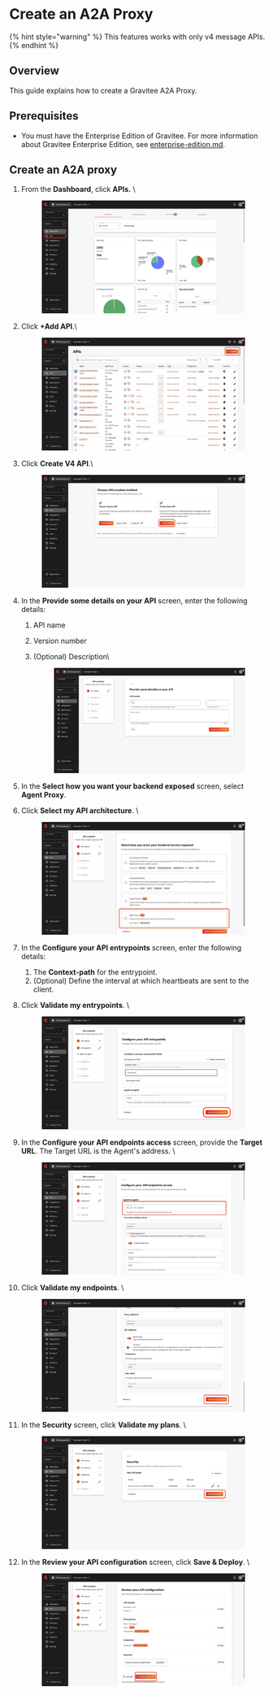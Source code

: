 # Create an A2A Proxy

{% hint style="warning" %}
This features works with only v4 message APIs.
{% endhint %}

## Overview

This guide explains how to create a Gravitee A2A Proxy.

## Prerequisites&#x20;

* You must have the Enterprise Edition of Gravitee. For more information about Gravitee Enterprise Edition, see [enterprise-edition.md](../overview/enterprise-edition.md "mention").

## Create an A2A proxy

1.  From the **Dashboard**, click **APIs.** \


    <figure><img src="../.gitbook/assets/3AFC7359-4334-44DE-A2AA-3732BE173718_1_201_a.jpeg" alt=""><figcaption></figcaption></figure>
2.  Click **+Add API**.\


    <figure><img src="../.gitbook/assets/4C33F7FA-43E1-43DB-86E4-3322A25B012A_1_201_a.jpeg" alt=""><figcaption></figcaption></figure>
3.  Click **Create V4 API**.\


    <figure><img src="../.gitbook/assets/DAFCAA99-6D7F-4C42-9047-2B0B3DA12703_1_201_a.jpeg" alt=""><figcaption></figcaption></figure>
4. In the **Provide some details on your API** screen, enter the following details:
   1. API name
   2. Version number&#x20;
   3.  (Optional) Description\


       <figure><img src="../.gitbook/assets/9FB7738A-FEFA-4404-A90A-5C56373D57AE_1_201_a.jpeg" alt=""><figcaption></figcaption></figure>
5. In the **Select how you want your backend exposed** screen, select **Agent Proxy**.
6.  Click **Select my API architecture**. \


    <figure><img src="../.gitbook/assets/0CCBFFE7-216B-4568-99AC-BAA064FFF12E_1_201_a (1).jpeg" alt=""><figcaption></figcaption></figure>
7. In the **Configure your API entrypoints** screen, enter the following details:
   1. The **Context-path** for the entrypoint.
   2. (Optional) Define the interval at which heartbeats are sent to the client.&#x20;
8.  Click **Validate my entrypoints**. \


    <figure><img src="../.gitbook/assets/00 agent copy.png" alt=""><figcaption></figcaption></figure>
9.  In the **Configure your API endpoints access** screen, provide the **Target URL**. The Target URL is the Agent's address. \


    <figure><img src="../.gitbook/assets/4CA47921-5400-4EA4-97C4-43C928118657_1_201_a.jpeg" alt=""><figcaption></figcaption></figure>
10. Click **Validate my endpoints**. \


    <figure><img src="../.gitbook/assets/0E388335-3808-408C-A522-94545A083810_1_201_a.jpeg" alt=""><figcaption></figcaption></figure>
11. In the **Security** screen, click **Validate my plans**. \


    <figure><img src="../.gitbook/assets/B434E9CD-CE30-4CEF-9D51-260356E28546_1_201_a.jpeg" alt=""><figcaption></figcaption></figure>
12. In the **Review your API configuration** screen, click **Save & Deploy**. \


    <figure><img src="../.gitbook/assets/E1E23126-57E1-4FCE-B265-7E0B896F0528_1_201_a.jpeg" alt=""><figcaption></figcaption></figure>
